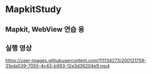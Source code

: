 # MapkitStudy
## Mapkit, WebView 연습 용
## 실행 영상
https://user-images.githubusercontent.com/111134273/200121759-31eda539-7055-4c43-b993-12e3d36204e9.mp4
